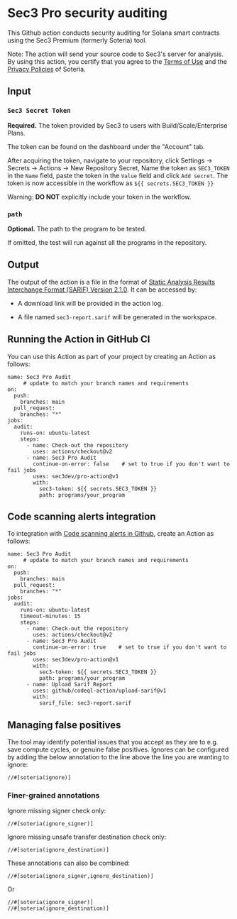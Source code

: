 # Sec3 Pro security auditing

This Github action conducts security auditing for Solana smart contracts using the Sec3 Premium (formerly Soteria) tool.

Note: The action will send your source code to Sec3's server for analysis. By using this action, you certify that you agree to the [Terms of Use](https://sec3.dev/terms) and the [Privacy Policies](https://sec3.dev/privacy-policy) of Soteria.

## Input

### `Sec3 Secret Token`

**Required.** The token provided by Sec3 to users with Build/Scale/Enterprise Plans.

The token can be found on the dashboard under the "Account" tab.

After acquiring the token, navigate to your repository, click Settings -> Secrets -> Actions -> New Repository Secret, Name the token as `SEC3_TOKEN` in the `Name` field, paste the token in the `Value` field and click `Add secret`. The token is now accessible in the workflow as `${{ secrets.SEC3_TOKEN }}`

Warning: **DO NOT** explicitly include your token in the workflow.

### `path`

**Optional.** The path to the program to be tested.

If omitted, the test will run against all the programs in the repository.

## Output

The output of the action is a file in the format of [Static Analysis Results Interchange Format (SARIF) Version 2.1.0](https://docs.oasis-open.org/sarif/sarif/v2.1.0/sarif-v2.1.0.html). It can be accessed by:

- A download link will be provided in the action log.

- A file named `sec3-report.sarif` will be generated in the workspace.

## Running the Action in GitHub CI
You can use this Action as part of your project by creating an Action as follows:
```
name: Sec3 Pro Audit
     # update to match your branch names and requirements
on:
  push:
    branches: main
  pull_request:
    branches: "*"
jobs:
  audit:
    runs-on: ubuntu-latest
    steps:
      - name: Check-out the repository
        uses: actions/checkout@v2
      - name: Sec3 Pro Audit
        continue-on-error: false    # set to true if you don't want to fail jobs
        uses: sec3dev/pro-action@v1
        with:
          sec3-token: ${{ secrets.SEC3_TOKEN }}
          path: programs/your_program
```
## Code scanning alerts integration
To integration with [Code scanning alerts in Github](https://docs.github.com/en/enterprise-server@3.4/code-security/code-scanning/automatically-scanning-your-code-for-vulnerabilities-and-errors/setting-up-code-scanning-for-a-repository), create an Action as follows:
```
name: Sec3 Pro Audit
     # update to match your branch names and requirements
on:
  push:
    branches: main
  pull_request:
    branches: "*"
jobs:
  audit:
    runs-on: ubuntu-latest
    timeout-minutes: 15
    steps:
      - name: Check-out the repository
        uses: actions/checkout@v2
      - name: Sec3 Pro Audit
        continue-on-error: true    # set to true if you don't want to fail jobs
        uses: sec3dev/pro-action@v1
        with:
          sec3-token: ${{ secrets.SEC3_TOKEN }}
          path: programs/your_program
      - name: Upload Sarif Report
        uses: github/codeql-action/upload-sarif@v1
        with:
          sarif_file: sec3-report.sarif
```
## Managing false positives
The tool may identify potential issues that you accept as they are to e.g. save compute cycles, or genuine false positives. Ignores can be configured by adding the below annotation to the line above the line you are wanting to ignore:
```
//#[soteria(ignore)]
```

### Finer-grained annotations
Ignore missing signer check only:
```
//#[soteria(ignore_signer)]
```
Ignore missing unsafe transfer destination check only:
```
//#[soteria(ignore_destination)]
```
These annotations can also be combined:
```
//#[soteria(ignore_signer,ignore_destination)]
```
Or
```
//#[soteria(ignore_signer)]
//#[soteria(ignore_destination)]
```
